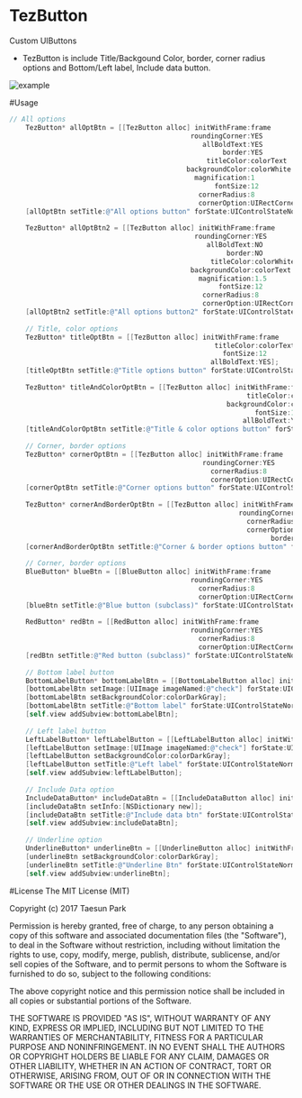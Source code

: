 # TezButton
Custom UIButtons

* TezButton is include Title/Backgound Color, border, corner radius options and Bottom/Left label, Include data button.

![example](https://cloud.githubusercontent.com/assets/389004/23586007/e57ea05a-01cf-11e7-853d-2797102fe0e9.png)

#Usage
```objective-c
// All options
    TezButton* allOptBtn = [[TezButton alloc] initWithFrame:frame
                                             roundingCorner:YES
                                                allBoldText:YES
                                                     border:YES
                                                 titleColor:colorText
                                            backgroundColor:colorWhite
                                              magnification:1
                                                   fontSize:12
                                               cornerRadius:8
                                               cornerOption:UIRectCornerAllCorners];
    [allOptBtn setTitle:@"All options button" forState:UIControlStateNormal];
    
    TezButton* allOptBtn2 = [[TezButton alloc] initWithFrame:frame
                                              roundingCorner:YES
                                                 allBoldText:NO
                                                      border:NO
                                                  titleColor:colorWhite
                                             backgroundColor:colorText
                                               magnification:1.5
                                                    fontSize:12
                                                cornerRadius:8
                                                cornerOption:UIRectCornerTopLeft|UIRectCornerTopRight];
    [allOptBtn2 setTitle:@"All options button2" forState:UIControlStateNormal];
    
    // Title, color options
    TezButton* titleOptBtn = [[TezButton alloc] initWithFrame:frame
                                                   titleColor:colorText
                                                     fontSize:12
                                                  allBoldText:YES];
    [titleOptBtn setTitle:@"Title options button" forState:UIControlStateNormal];
    
    TezButton* titleAndColorOptBtn = [[TezButton alloc] initWithFrame:frame
                                                           titleColor:colorText
                                                      backgroundColor:colorGray
                                                             fontSize:12
                                                          allBoldText:YES];
    [titleAndColorOptBtn setTitle:@"Title & color options button" forState:UIControlStateNormal];
    
    // Corner, border options
    TezButton* cornerOptBtn = [[TezButton alloc] initWithFrame:frame
                                                roundingCorner:YES
                                                  cornerRadius:8
                                                  cornerOption:UIRectCornerAllCorners];
    [cornerOptBtn setTitle:@"Corner options button" forState:UIControlStateNormal];
    
    TezButton* cornerAndBorderOptBtn = [[TezButton alloc] initWithFrame:frame
                                                         roundingCorner:YES
                                                           cornerRadius:8
                                                           cornerOption:UIRectCornerBottomLeft|UIRectCornerTopRight
                                                                 border:YES];
    [cornerAndBorderOptBtn setTitle:@"Corner & border options button" forState:UIControlStateNormal];
    
    // Corner, border options
    BlueButton* blueBtn = [[BlueButton alloc] initWithFrame:frame
                                             roundingCorner:YES
                                               cornerRadius:8
                                               cornerOption:UIRectCornerAllCorners];
    [blueBtn setTitle:@"Blue button (subclass)" forState:UIControlStateNormal];
    
    RedButton* redBtn = [[RedButton alloc] initWithFrame:frame
                                             roundingCorner:YES
                                               cornerRadius:8
                                               cornerOption:UIRectCornerAllCorners];
    [redBtn setTitle:@"Red button (subclass)" forState:UIControlStateNormal];
    
    // Bottom label button
    BottomLabelButton* bottomLabelBtn = [[BottomLabelButton alloc] initWithFrame:frame contentGap:10];
    [bottomLabelBtn setImage:[UIImage imageNamed:@"check"] forState:UIControlStateNormal];
    [bottomLabelBtn setBackgroundColor:colorDarkGray];
    [bottomLabelBtn setTitle:@"Bottom label" forState:UIControlStateNormal];
    [self.view addSubview:bottomLabelBtn];
    
    // Left label button
    LeftLabelButton* leftLabelButton = [[LeftLabelButton alloc] initWithFrame:frame contentGap:10];
    [leftLabelButton setImage:[UIImage imageNamed:@"check"] forState:UIControlStateNormal];
    [leftLabelButton setBackgroundColor:colorDarkGray];
    [leftLabelButton setTitle:@"Left label" forState:UIControlStateNormal];
    [self.view addSubview:leftLabelButton];
    
    // Include Data option
    IncludeDataButton* includeDataBtn = [[IncludeDataButton alloc] initWithFrame:frame];
    [includeDataBtn setInfo:[NSDictionary new]];
    [includeDataBtn setTitle:@"Include data btn" forState:UIControlStateNormal];
    [self.view addSubview:includeDataBtn];
    
    // Underline option
    UnderlineButton* underlineBtn = [[UnderlineButton alloc] initWithFrame:frame];
    [underlineBtn setBackgroundColor:colorDarkGray];
    [underlineBtn setTitle:@"Underline Btn" forState:UIControlStateNormal];
    [self.view addSubview:underlineBtn];
```


#License
The MIT License (MIT)

Copyright (c) 2017 Taesun Park

Permission is hereby granted, free of charge, to any person obtaining a copy
of this software and associated documentation files (the "Software"), to deal
in the Software without restriction, including without limitation the rights
to use, copy, modify, merge, publish, distribute, sublicense, and/or sell
copies of the Software, and to permit persons to whom the Software is
furnished to do so, subject to the following conditions:

The above copyright notice and this permission notice shall be included in all
copies or substantial portions of the Software.

THE SOFTWARE IS PROVIDED "AS IS", WITHOUT WARRANTY OF ANY KIND, EXPRESS OR
IMPLIED, INCLUDING BUT NOT LIMITED TO THE WARRANTIES OF MERCHANTABILITY,
FITNESS FOR A PARTICULAR PURPOSE AND NONINFRINGEMENT. IN NO EVENT SHALL THE
AUTHORS OR COPYRIGHT HOLDERS BE LIABLE FOR ANY CLAIM, DAMAGES OR OTHER
LIABILITY, WHETHER IN AN ACTION OF CONTRACT, TORT OR OTHERWISE, ARISING FROM,
OUT OF OR IN CONNECTION WITH THE SOFTWARE OR THE USE OR OTHER DEALINGS IN THE
SOFTWARE.
